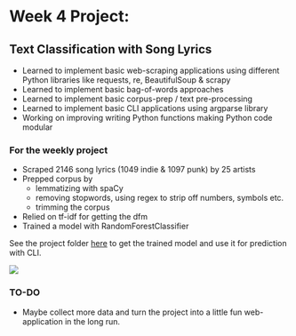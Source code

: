 # Week 4 Project:

## Text Classification with Song Lyrics

- Learned to implement basic web-scraping applications using different Python libraries like requests, re, BeautifulSoup & scrapy
- Learned to implement basic bag-of-words approaches
- Learned to implement basic corpus-prep / text pre-processing
- Learned to implement basic CLI applications using argparse library
- Working on improving writing Python functions making Python code modular

### For the weekly project

- Scraped 2146 song lyrics (1049 indie & 1097 punk) by 25 artists
- Prepped corpus by
  - lemmatizing with spaCy
  - removing stopwords, using regex to strip off numbers, symbols etc.
  - trimming the corpus
- Relied on tf-idf for getting the dfm
- Trained a model with RandomForestClassifier

See the project folder <a href="https://github.com/spicedacademy/tensor-tarragon-student-code/tree/mmuratardag/Week04/02_05/project_folder" target="_blank">here</a> to get the trained model and use it for prediction with CLI.

![](https://github.com/spicedacademy/tensor-tarragon-student-code/blob/mmuratardag/Week04/02_05/project_folder/CLI_screen-shot.png)

### TO-DO

- Maybe collect more data and turn the project into a little fun web-application in the long run.
